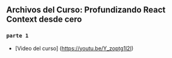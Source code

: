
## Archivos del Curso: Profundizando React Context desde cero

### `parte 1`

- [Video del curso] (https://youtu.be/Y_zoptg1l2I)